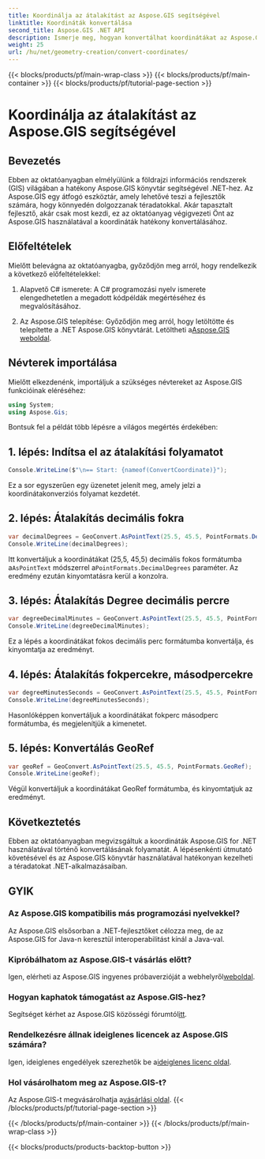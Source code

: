 ```yaml
---
title: Koordinálja az átalakítást az Aspose.GIS segítségével
linktitle: Koordináták konvertálása
second_title: Aspose.GIS .NET API
description: Ismerje meg, hogyan konvertálhat koordinátákat az Aspose.GIS for .NET segítségével. Lépésről lépésre útmutató, előfeltételek és GYIK biztosított.
weight: 25
url: /hu/net/geometry-creation/convert-coordinates/
---
```


{{< blocks/products/pf/main-wrap-class >}}
{{< blocks/products/pf/main-container >}}
{{< blocks/products/pf/tutorial-page-section >}}

# Koordinálja az átalakítást az Aspose.GIS segítségével

## Bevezetés
Ebben az oktatóanyagban elmélyülünk a földrajzi információs rendszerek (GIS) világában a hatékony Aspose.GIS könyvtár segítségével .NET-hez. Az Aspose.GIS egy átfogó eszköztár, amely lehetővé teszi a fejlesztők számára, hogy könnyedén dolgozzanak téradatokkal. Akár tapasztalt fejlesztő, akár csak most kezdi, ez az oktatóanyag végigvezeti Önt az Aspose.GIS használatával a koordináták hatékony konvertálásához.
## Előfeltételek
Mielőtt belevágna az oktatóanyagba, győződjön meg arról, hogy rendelkezik a következő előfeltételekkel:
1. Alapvető C# ismerete: A C# programozási nyelv ismerete elengedhetetlen a megadott kódpéldák megértéséhez és megvalósításához.
  
2.  Az Aspose.GIS telepítése: Győződjön meg arról, hogy letöltötte és telepítette a .NET Aspose.GIS könyvtárát. Letöltheti a[Aspose.GIS weboldal](https://releases.aspose.com/gis/net/).

## Névterek importálása
Mielőtt elkezdenénk, importáljuk a szükséges névtereket az Aspose.GIS funkcióinak eléréséhez:
```csharp
using System;
using Aspose.Gis;
```

Bontsuk fel a példát több lépésre a világos megértés érdekében:
## 1. lépés: Indítsa el az átalakítási folyamatot
```csharp
Console.WriteLine($"\n== Start: {nameof(ConvertCoordinate)}");
```
Ez a sor egyszerűen egy üzenetet jelenít meg, amely jelzi a koordinátakonverziós folyamat kezdetét.
## 2. lépés: Átalakítás decimális fokra
```csharp
var decimalDegrees = GeoConvert.AsPointText(25.5, 45.5, PointFormats.DecimalDegrees);
Console.WriteLine(decimalDegrees);
```
 Itt konvertáljuk a koordinátákat (25,5, 45,5) decimális fokos formátumba a`AsPointText` módszerrel a`PointFormats.DecimalDegrees` paraméter. Az eredmény ezután kinyomtatásra kerül a konzolra.
## 3. lépés: Átalakítás Degree decimális percre
```csharp
var degreeDecimalMinutes = GeoConvert.AsPointText(25.5, 45.5, PointFormats.DegreeDecimalMinutes);
Console.WriteLine(degreeDecimalMinutes);
```
Ez a lépés a koordinátákat fokos decimális perc formátumba konvertálja, és kinyomtatja az eredményt.
## 4. lépés: Átalakítás fokpercekre, másodpercekre
```csharp
var degreeMinutesSeconds = GeoConvert.AsPointText(25.5, 45.5, PointFormats.DegreeMinutesSeconds);
Console.WriteLine(degreeMinutesSeconds);
```
Hasonlóképpen konvertáljuk a koordinátákat fokperc másodperc formátumba, és megjelenítjük a kimenetet.
## 5. lépés: Konvertálás GeoRef
```csharp
var geoRef = GeoConvert.AsPointText(25.5, 45.5, PointFormats.GeoRef);
Console.WriteLine(geoRef);
```
Végül konvertáljuk a koordinátákat GeoRef formátumba, és kinyomtatjuk az eredményt.

## Következtetés
Ebben az oktatóanyagban megvizsgáltuk a koordináták Aspose.GIS for .NET használatával történő konvertálásának folyamatát. A lépésenkénti útmutató követésével és az Aspose.GIS könyvtár használatával hatékonyan kezelheti a téradatokat .NET-alkalmazásaiban.
## GYIK
### Az Aspose.GIS kompatibilis más programozási nyelvekkel?
Az Aspose.GIS elsősorban a .NET-fejlesztőket célozza meg, de az Aspose.GIS for Java-n keresztül interoperabilitást kínál a Java-val.
### Kipróbálhatom az Aspose.GIS-t vásárlás előtt?
 Igen, elérheti az Aspose.GIS ingyenes próbaverzióját a webhelyről[weboldal](https://releases.aspose.com/).
### Hogyan kaphatok támogatást az Aspose.GIS-hez?
 Segítséget kérhet az Aspose.GIS közösségi fórumtól[itt](https://forum.aspose.com/c/gis/33).
### Rendelkezésre állnak ideiglenes licencek az Aspose.GIS számára?
 Igen, ideiglenes engedélyek szerezhetők be a[ideiglenes licenc oldal](https://purchase.aspose.com/temporary-license/).
### Hol vásárolhatom meg az Aspose.GIS-t?
 Az Aspose.GIS-t megvásárolhatja a[vásárlási oldal](https://purchase.aspose.com/buy).
{{< /blocks/products/pf/tutorial-page-section >}}

{{< /blocks/products/pf/main-container >}}
{{< /blocks/products/pf/main-wrap-class >}}

{{< blocks/products/products-backtop-button >}}
